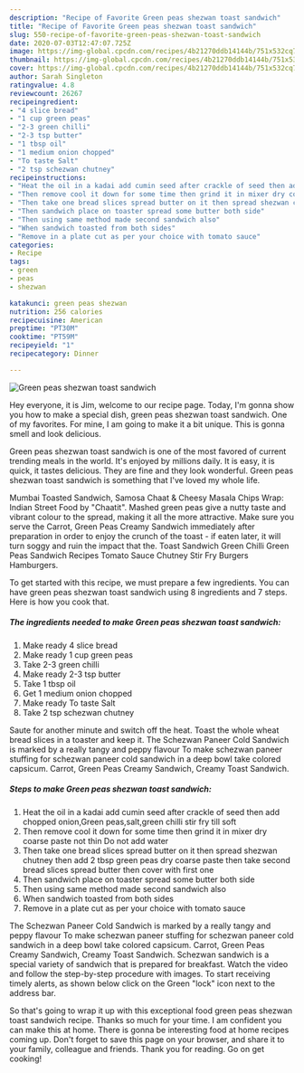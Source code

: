 ```yaml
---
description: "Recipe of Favorite Green peas shezwan toast sandwich"
title: "Recipe of Favorite Green peas shezwan toast sandwich"
slug: 550-recipe-of-favorite-green-peas-shezwan-toast-sandwich
date: 2020-07-03T12:47:07.725Z
image: https://img-global.cpcdn.com/recipes/4b21270ddb14144b/751x532cq70/green-peas-shezwan-toast-sandwich-recipe-main-photo.jpg
thumbnail: https://img-global.cpcdn.com/recipes/4b21270ddb14144b/751x532cq70/green-peas-shezwan-toast-sandwich-recipe-main-photo.jpg
cover: https://img-global.cpcdn.com/recipes/4b21270ddb14144b/751x532cq70/green-peas-shezwan-toast-sandwich-recipe-main-photo.jpg
author: Sarah Singleton
ratingvalue: 4.8
reviewcount: 26267
recipeingredient:
- "4 slice bread"
- "1 cup green peas"
- "2-3 green chilli"
- "2-3 tsp butter"
- "1 tbsp oil"
- "1 medium onion chopped"
- "To taste Salt"
- "2 tsp schezwan chutney"
recipeinstructions:
- "Heat the oil in a kadai add cumin seed after crackle of seed then add chopped onion,Green peas,salt,green chilli stir fry till soft"
- "Then remove cool it down for some time then grind it in mixer dry coarse paste not thin Do not add water"
- "Then take one bread slices spread butter on it then spread shezwan chutney then add 2 tbsp green peas dry coarse paste then take second bread slices spread butter then cover with first one"
- "Then sandwich place on toaster spread some butter both side"
- "Then using same method made second sandwich also"
- "When sandwich toasted from both sides"
- "Remove in a plate cut as per your choice with tomato sauce"
categories:
- Recipe
tags:
- green
- peas
- shezwan

katakunci: green peas shezwan 
nutrition: 256 calories
recipecuisine: American
preptime: "PT30M"
cooktime: "PT59M"
recipeyield: "1"
recipecategory: Dinner

---
```



![Green peas shezwan toast sandwich](https://img-global.cpcdn.com/recipes/4b21270ddb14144b/751x532cq70/green-peas-shezwan-toast-sandwich-recipe-main-photo.jpg)

Hey everyone, it is Jim, welcome to our recipe page. Today, I'm gonna show you how to make a special dish, green peas shezwan toast sandwich. One of my favorites. For mine, I am going to make it a bit unique. This is gonna smell and look delicious.

Green peas shezwan toast sandwich is one of the most favored of current trending meals in the world. It's enjoyed by millions daily. It is easy, it is quick, it tastes delicious. They are fine and they look wonderful. Green peas shezwan toast sandwich is something that I've loved my whole life.

Mumbai Toasted Sandwich, Samosa Chaat &amp; Cheesy Masala Chips Wrap: Indian Street Food by &#34;Chaatit&#34;. Mashed green peas give a nutty taste and vibrant colour to the spread, making it all the more attractive. Make sure you serve the Carrot, Green Peas Creamy Sandwich immediately after preparation in order to enjoy the crunch of the toast - if eaten later, it will turn soggy and ruin the impact that the. Toast Sandwich Green Chilli Green Peas Sandwich Recipes Tomato Sauce Chutney Stir Fry Burgers Hamburgers.


To get started with this recipe, we must prepare a few ingredients. You can have green peas shezwan toast sandwich using 8 ingredients and 7 steps. Here is how you cook that.

<!--inarticleads1-->

##### The ingredients needed to make Green peas shezwan toast sandwich:

1. Make ready 4 slice bread
1. Make ready 1 cup green peas
1. Take 2-3 green chilli
1. Make ready 2-3 tsp butter
1. Take 1 tbsp oil
1. Get 1 medium onion chopped
1. Make ready To taste Salt
1. Take 2 tsp schezwan chutney


Saute for another minute and switch off the heat. Toast the whole wheat bread slices in a toaster and keep it. The Schezwan Paneer Cold Sandwich is marked by a really tangy and peppy flavour To make schezwan paneer stuffing for schezwan paneer cold sandwich in a deep bowl take colored capsicum. Carrot, Green Peas Creamy Sandwich, Creamy Toast Sandwich. 

<!--inarticleads2-->

##### Steps to make Green peas shezwan toast sandwich:

1. Heat the oil in a kadai add cumin seed after crackle of seed then add chopped onion,Green peas,salt,green chilli stir fry till soft
1. Then remove cool it down for some time then grind it in mixer dry coarse paste not thin Do not add water
1. Then take one bread slices spread butter on it then spread shezwan chutney then add 2 tbsp green peas dry coarse paste then take second bread slices spread butter then cover with first one
1. Then sandwich place on toaster spread some butter both side
1. Then using same method made second sandwich also
1. When sandwich toasted from both sides
1. Remove in a plate cut as per your choice with tomato sauce


The Schezwan Paneer Cold Sandwich is marked by a really tangy and peppy flavour To make schezwan paneer stuffing for schezwan paneer cold sandwich in a deep bowl take colored capsicum. Carrot, Green Peas Creamy Sandwich, Creamy Toast Sandwich. Schezwan sandwich is a special variety of sandwich that is prepared for breakfast. Watch the video and follow the step-by-step procedure with images. To start receiving timely alerts, as shown below click on the Green &#34;lock&#34; icon next to the address bar. 

So that's going to wrap it up with this exceptional food green peas shezwan toast sandwich recipe. Thanks so much for your time. I am confident you can make this at home. There is gonna be interesting food at home recipes coming up. Don't forget to save this page on your browser, and share it to your family, colleague and friends. Thank you for reading. Go on get cooking!
